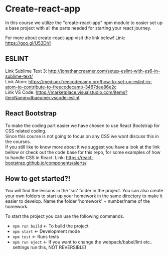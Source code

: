 # Create-react-app
In this course we utilize the "create-react-app" npm module to easier set up a base project with all the parts needed for starting your react journey.

For more about create-react-app visit the link below!
Link: https://goo.gl/U53Dh1

## ESLINT
Link Sublime Text 3: http://jonathancreamer.com/setup-eslint-with-es6-in-sublime-text/  
Link Atom: https://medium.freecodecamp.org/how-to-set-up-eslint-in-atom-to-contribute-to-freecodecamp-3467dee86e2c  
Link VS Code: https://marketplace.visualstudio.com/items?itemName=dbaeumer.vscode-eslint  

## React Bootstrap
To make the coding part easier we have chosen to use React Bootstrap for CSS related coding.  
Since this course is not going to focus on any CSS we wont discuss this in the courses.  
If you still like to know more about it we suggest you have a look at the link bellow or check out the code base for this repo, for some examples of how to handle CSS in React.
Link: https://react-bootstrap.github.io/components/alerts/  

## How to get started?!
You will find the lessons in the 'src' folder in the project.
You can also create your own folders to start up your homework in the same directory to make it easier to develop.
Name the folder 'homework' + number/name of the homework.

To start the project you can use the following commands.
* `npm run build` <- To build the project
* `npm start` <- Development mode
* `npm test` <- Runs tests
* `npm run eject` <- If you want to change the webpack/babel/lint etc.. settings run this, NOT REVERSIBLE!

